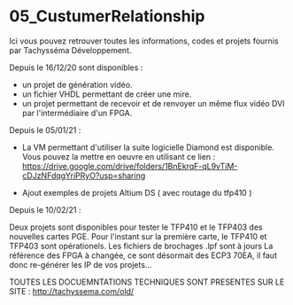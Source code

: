 # 05_CustumerRelationship


Ici vous pouvez retrouver toutes les informations, codes et projets fournis par Tachysséma Développement. 

Depuis le 16/12/20 sont disponibles : 

- un projet de génération vidéo.
- un fichier VHDL permettant de créer une mire.
- un projet permettant de recevoir et de renvoyer un même flux vidéo DVI par l'intermédiaire d'un FPGA.


Depuis le 05/01/21 : 

- La VM permettant d'utiliser la suite logicielle Diamond est disponible. Vous pouvez la mettre en oeuvre en utilisant ce lien : 
https://drive.google.com/drive/folders/1BnEkrqF-qL9vTiM-cDJzNFdqgYriPRyO?usp=sharing
 
 - Ajout exemples de projets Altium DS ( avec routage du tfp410   )
 
 
 
 Depuis le 10/02/21 : 
 
 Deux projets sont disponibles pour tester le TFP410 et le TFP403 des nouvelles cartes PGE.
 Pour l'instant sur la première carte, le TFP410 et TFP403 sont opérationels.
 Les fichiers de brochages .lpf sont à jours
 La référence des FPGA à changée, ce sont désormait des ECP3 70EA, il faut donc re-générer les IP de vos projets...
 
 TOUTES LES DOCUEMNTATIONS TECHNIQUES SONT PRESENTES SUR LE SITE : http://tachyssema.com/old/
